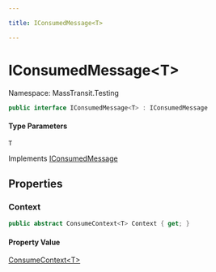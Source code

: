 ```yaml
---

title: IConsumedMessage<T>

---
```


# IConsumedMessage\<T\>

Namespace: MassTransit.Testing

```csharp
public interface IConsumedMessage<T> : IConsumedMessage
```

#### Type Parameters

`T`<br/>

Implements [IConsumedMessage](../masstransit-testing/iconsumedmessage)

## Properties

### **Context**

```csharp
public abstract ConsumeContext<T> Context { get; }
```

#### Property Value

[ConsumeContext\<T\>](../../masstransit-abstractions/masstransit/consumecontext-1)<br/>
